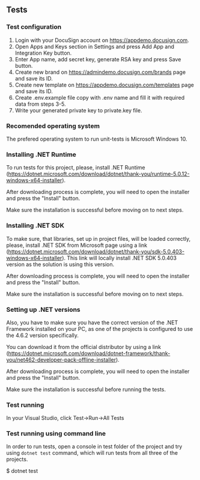 ## Tests
### Test configuration
1. Login with your DocuSign account on https://appdemo.docusign.com.
2. Open Apps and Keys section in Settings and press Add App and Integration Key button.
3. Enter App name, add secret key, generate RSA key and press Save button.
4. Create new brand on https://admindemo.docusign.com/brands page and save its ID.
5. Create new template on https://appdemo.docusign.com/templates page and save its ID.
6. Create .env.example file copy with .env name and fill it with required data from steps 3-5. 
7. Write your generated private key to private.key file.

### Recomended operating system
The prefered operating system to run unit-tests is Microsoft Windows 10.

### Installing .NET Runtime
To run tests for this project, please, install .NET Runtime (https://dotnet.microsoft.com/download/dotnet/thank-you/runtime-5.0.12-windows-x64-installer).

After downloading process is complete, you will need to open the installer and press the "Install" button.

Make sure the installation is successful before moving on to next steps.

### Installing .NET SDK
To make sure, that libraries, set up in project files, will be loaded correctly, please, install .NET SDK from Microsoft page using a link (https://dotnet.microsoft.com/download/dotnet/thank-you/sdk-5.0.403-windows-x64-installer). This link will locally install .NET SDK 5.0.403 version as the solution is using this version.

After downloading process is complete, you will need to open the installer and press the "Install" button.

Make sure the installation is successful before moving on to next steps.

### Setting up .NET versions

Also, you have to make sure you have the correct version of the .NET Framework installed on your PC, as one of the projects is configured to use the 4.6.2 version specifically.

You can download it from the official distributor by using a link (https://dotnet.microsoft.com/download/dotnet-framework/thank-you/net462-developer-pack-offline-installer).

After downloading process is complete, you will need to open the installer and press the "Install" button.

Make sure the installation is successful before running the tests.

### Test running

In your Visual Studio, click Test->Run->All Tests

### Test running using command line

In order to run tests, open a console in test folder of the project and try using `dotnet test` command, which will run tests from all three of the projects.

$ dotnet test 

